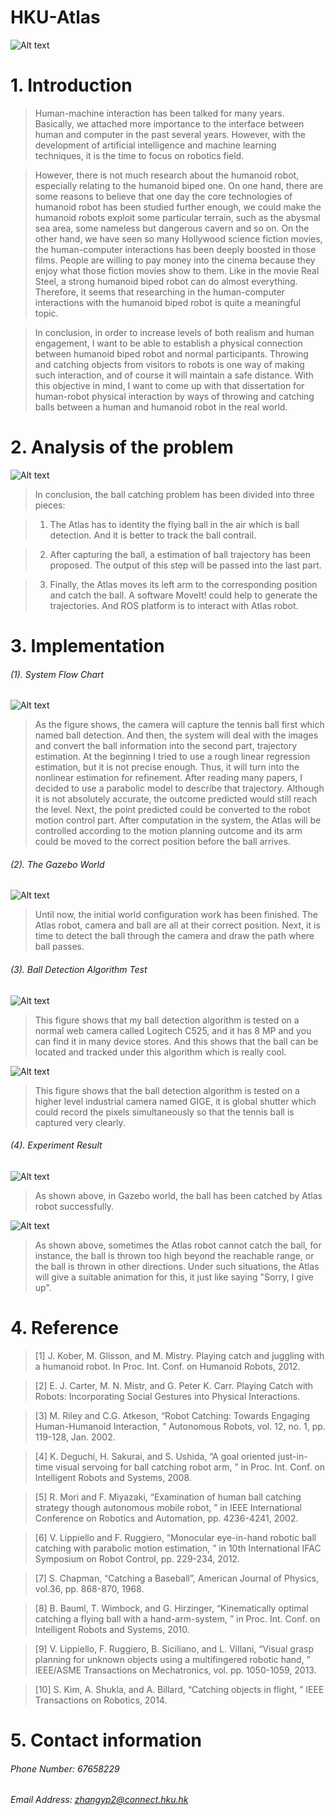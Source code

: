 # HKU-Atlas


![Alt text](https://github.com/evanzhang0924/hku-atlas/raw/master/docs/intro1.jpg)
# 1. Introduction
>Human-machine interaction has been talked for many years. Basically, we attached more importance to the interface between human and computer in the past several years. However, with the development of artificial intelligence and machine learning techniques, it is the time to focus on robotics field.

>However, there is not much research about the humanoid robot, especially relating to the humanoid biped one. On one hand, there are some reasons to believe that one day the core technologies of humanoid robot has been studied further enough, we could make the humanoid robots exploit some particular terrain, such as the abysmal sea area, some nameless but dangerous cavern and so on. On the other hand, we have seen so many Hollywood science fiction movies, the human-computer interactions has been deeply boosted in those films. People are willing to pay money into the cinema because they enjoy what those fiction movies show to them. Like in the movie Real Steel, a strong humanoid biped robot can do almost everything. Therefore, it seems that researching in the human-computer interactions with the humanoid biped robot is quite a meaningful topic.

>In conclusion, in order to increase levels of both realism and human engagement, I want to be able to establish a physical connection between humanoid biped robot and normal participants. Throwing and catching objects from visitors to robots is one way of making such interaction, and of course it will maintain a safe distance. With this objective in mind, I want to come up with that dissertation for human-robot physical interaction by ways of throwing and catching balls between a human and humanoid robot in the real world.

# 2. Analysis of the problem

![Alt text](https://github.com/evanzhang0924/hku-atlas/raw/master/docs/solution.png)

>In conclusion, the ball catching problem has been divided into three pieces:

>1. The Atlas has to identity the flying ball in the air which is ball detection. And it is better to track the ball contrail.

>2. After capturing the ball, a estimation of ball trajectory has been proposed. The output of this step will be passed into the last part.

>3. Finally, the Atlas moves its left arm to the corresponding position and catch the ball. A software MoveIt! could help to generate the trajectories. And ROS platform is to interact with Atlas robot.

# 3. Implementation
###### (1). System Flow Chart

![Alt text](https://github.com/evanzhang0924/hku-atlas/raw/master/docs/systemChart.png)

>As the figure shows, the camera will capture the tennis ball first which named ball detection. And then, the system will deal with the images and convert the ball information into the second part, trajectory estimation. At the beginning I tried to use a rough linear regression estimation, but it is not precise enough. Thus, it will turn into the nonlinear estimation for refinement. After reading many papers, I decided to use a parabolic model to describe that trajectory. Although it is not absolutely accurate, the outcome predicted would still reach the level. Next, the point predicted could be converted to the robot motion control part. After computation in the system, the Atlas will be controlled according to the motion planning outcome and its arm could be moved to the correct position before the ball arrives.

###### (2). The Gazebo World

![Alt text](https://github.com/evanzhang0924/hku-atlas/raw/master/docs/atlasCameraBall.png)

>Until now, the initial world configuration work has been finished. The Atlas robot, camera and ball are all at their correct position. Next, it is time to detect the ball through the camera and draw the path where ball passes.

###### (3). Ball Detection Algorithm Test

![Alt text](https://github.com/evanzhang0924/hku-atlas/raw/master/docs/ballCap.png)

>This figure shows that my ball detection algorithm is tested on a normal web camera called Logitech C525, and it has 8 MP and you can find it in many device stores. And this shows that the ball can be located and tracked under this algorithm which is really cool.

![Alt text](https://github.com/evanzhang0924/hku-atlas/raw/master/docs/balltest2.jpg)

>This figure shows that the ball detection algorithm is tested on a higher level industrial camera named GIGE, it is global shutter which could record the pixels simultaneously so that the tennis ball is captured very clearly.

###### (4). Experiment Result

![Alt text](https://github.com/evanzhang0924/hku-atlas/raw/master/docs/ballCatch.png)

>As shown above, in Gazebo world, the ball has been catched by Atlas robot successfully.

![Alt text](https://github.com/evanzhang0924/hku-atlas/raw/master/docs/failcase.png)

>As shown above, sometimes the Atlas robot cannot catch the ball, for instance, the ball is thrown too high beyond the reachable range, or the ball is thrown in other directions. Under such situations, the Atlas will give a suitable animation for this, it just like saying "Sorry, I give up".

# 4. Reference
>[1] J. Kober, M. Glisson, and M. Mistry. Playing catch and juggling with a humanoid robot. In Proc. Int. Conf. on Humanoid Robots, 2012.  

>[2] E. J. Carter, M. N. Mistr, and G. Peter K. Carr. Playing Catch with Robots: Incorporating Social Gestures into Physical Interactions.

>[3] M. Riley and C.G. Atkeson, “Robot Catching: Towards Engaging Human-Humanoid Interaction, ” Autonomous Robots, vol. 12, no. 1, pp. 119-128, Jan. 2002.

>[4] K. Deguchi, H. Sakurai, and S. Ushida, “A goal oriented just-in-time visual servoing for ball catching robot arm, ” in Proc. Int. Conf. on Intelligent Robots and Systems, 2008.

>[5] R. Mori and F. Miyazaki, “Examination of human ball catching strategy though autonomous mobile robot, ” in IEEE International Conference on Robotics and Automation, pp. 4236-4241, 2002.

>[6] V. Lippiello and F. Ruggiero, “Monocular eye-in-hand robotic ball catching with parabolic motion estimation, ” in 10th International IFAC Symposium on Robot Control, pp. 229-234, 2012.

>[7] S. Chapman, “Catching a Baseball”, American Journal of Physics, vol.36, pp. 868-870, 1968.

>[8] B. Bauml, T. Wimbock, and G. Hirzinger, “Kinematically optimal catching a flying ball with a hand-arm-system, ” in Proc. Int. Conf. on Intelligent Robots and Systems, 2010.

>[9] V. Lippiello, F. Ruggiero, B. Siciliano, and L. Villani, “Visual grasp planning for unknown objects using a multifingered robotic hand, ” IEEE/ASME Transactions on Mechatronics, vol. pp. 1050-1059, 2013.

>[10] S. Kim, A. Shukla, and A. Billard, “Catching objects in flight, ” IEEE Transactions on Robotics, 2014.

# 5. Contact information

###### Phone Number: 67658229

###### Email Address: zhangyp2@connect.hku.hk
